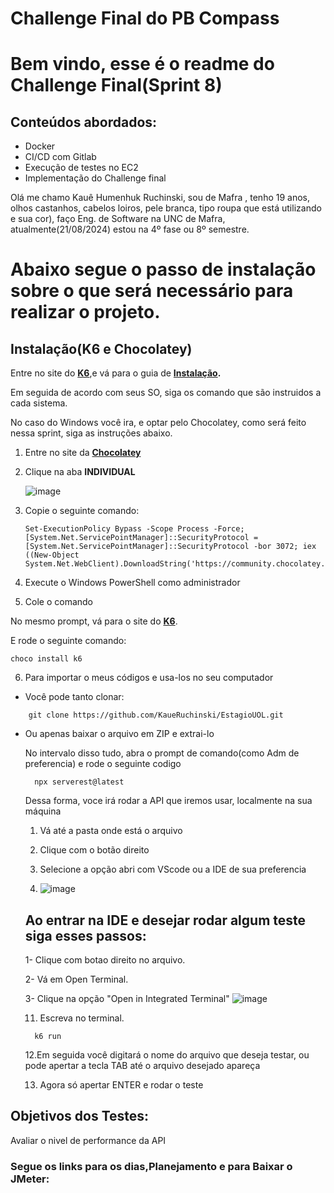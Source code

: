 # Challenge Final do PB Compass

# Bem vindo, esse é o readme do Challenge Final(Sprint 8)

## Conteúdos abordados:

- Docker
- CI/CD com Gitlab
- Execução de testes no EC2
- Implementação do Challenge final

Olá me chamo Kauê Humenhuk Ruchinski, sou de Mafra , tenho 19 anos, olhos castanhos, cabelos loiros, pele branca,  tipo roupa que está utilizando e sua cor), faço Eng. de Software na UNC de Mafra, atualmente(21/08/2024) estou na 4º fase ou 8º semestre.

# Abaixo segue o passo de instalação sobre o que será necessário para realizar o projeto.

## Instalação(K6 e Chocolatey)

Entre no site do **[K6](https://k6.io/docs/)**,e vá para o guia de **[Instalação](https://k6.io/docs/get-started/installation/).**

Em seguida de acordo com seus SO, siga os comando que são instruidos a cada sistema.

No caso do Windows você ira, e optar pelo Chocolatey, como será feito nessa sprint, siga as instruções abaixo.

1. Entre no site da **[Chocolatey](https://chocolatey.org/install#individual)**

2. Clique na aba **INDIVIDUAL**

    ![image](https://github.com/user-attachments/assets/b2813d2b-8276-4ed0-83f6-47a8bc63f0da)


3. Copie o seguinte comando:
    ```
    Set-ExecutionPolicy Bypass -Scope Process -Force; [System.Net.ServicePointManager]::SecurityProtocol = [System.Net.ServicePointManager]::SecurityProtocol -bor 3072; iex ((New-Object System.Net.WebClient).DownloadString('https://community.chocolatey.org/install.ps1'))
    ```

4. Execute o Windows PowerShell como administrador

5. Cole o comando 

No mesmo prompt, vá para o site do **[K6](https://k6.io/docs/get-started/installation/)**.

E rode o seguinte comando: 
```
choco install k6
```
6. Para importar o meus códigos e usa-los no seu computador
 - Você pode tanto clonar:
```
	git clone https://github.com/KaueRuchinski/EstagioUOL.git
```
- Ou apenas baixar o arquivo em ZIP e extrai-lo

  No intervalo disso tudo, abra o prompt de comando(como Adm de preferencia)
  e rode o seguinte codigo
  ```
  	npx serverest@latest
    ```
  Dessa forma, voce irá rodar a API que iremos usar, localmente na sua máquina
  
  1. Vá até a pasta onde está o arquivo

  2. Clique com o botão direito

  3. Selecione a opção abri com VScode ou a IDE de sua preferencia
  4. ![image](https://github.com/user-attachments/assets/17e93578-bfa7-4584-8ead-850f6676ac81)

  ##  Ao entrar na IDE e desejar rodar algum teste siga esses passos:
 
  1- Clique com botao direito no arquivo.
  
  2- Vá em Open Terminal.

  3- Clique na opção "Open in Integrated Terminal"
  ![image](https://github.com/user-attachments/assets/f4695450-b614-4162-af61-46922f01302a)


  11. Escreva no terminal.
   ```   	
     k6 run
    ```
  12.Em seguida você digitará o nome do arquivo que deseja testar, ou pode apertar a tecla TAB até o arquivo desejado apareça

  13. Agora só apertar ENTER e rodar o teste
      
## Objetivos dos Testes:

Avaliar o nivel de performance da API

### Segue os links para os dias,Planejamento e para Baixar o JMeter:
